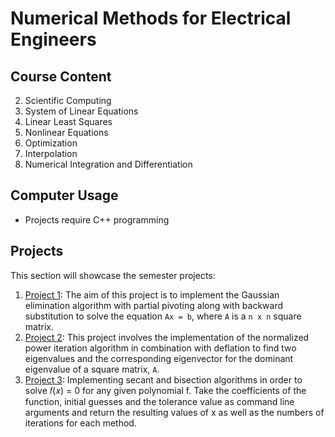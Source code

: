 # Numerical Methods for Electrical Engineers

## Course Content
2. Scientific Computing 
3. System of Linear Equations 
4. Linear Least Squares 
5. Nonlinear Equations 
6. Optimization 
7. Interpolation 
8. Numerical Integration and Differentiation 

## Computer Usage
- Projects require C++ programming 

## Projects
This section will showcase the semester projects:
1. [Project 1](./Project1/README.md): The aim of this project is to implement the Gaussian elimination algorithm with partial pivoting along with backward substitution to solve the equation `Ax = b`, where `A` is a `n x n` square matrix.
2. [Project 2](./Project2/README.md): This project involves the implementation of the normalized power iteration algorithm in combination with deflation to find two eigenvalues and the corresponding eigenvector for the dominant eigenvalue of a square matrix, `A`. 
3. [Project 3](./Project3/README.md): Implementing secant and bisection algorithms in order to solve 𝑓(𝑥) = 0 for any given polynomial f. Take the coefficients of the function, initial guesses and the tolerance value as command line arguments and return the resulting values of x as well as the numbers of iterations for each method.
